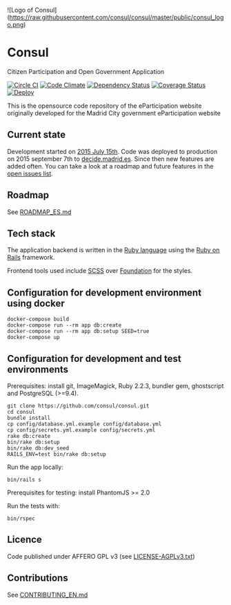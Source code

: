 ![Logo of Consul]
(https://raw.githubusercontent.com/consul/consul/master/public/consul_logo.png)

# Consul

Citizen Participation and Open Government Application

[![Circle CI](https://circleci.com/gh/AjuntamentdeBarcelona/decidimbcn/tree/master.svg?style=svg)](https://circleci.com/gh/AjuntamentdeBarcelona/decidimbcn/tree/master)
[![Code Climate](https://codeclimate.com/github/AjuntamentdeBarcelona/decidimbcn/badges/gpa.svg)](https://codeclimate.com/github/AjuntamentdeBarcelona/decidimbcn)
[![Dependency Status](https://gemnasium.com/AjuntamentdeBarcelona/decidimbcn.svg)](https://gemnasium.com/AjuntamentdeBarcelona/decidimbcn)
[![Coverage Status](https://coveralls.io/repos/AjuntamentdeBarcelona/decidimbcn/badge.svg?branch=master&service=github)](https://coveralls.io/github/AjuntamentdeBarcelona/decidimbcn?branch=master)
[![Deploy](https://www.herokucdn.com/deploy/button.svg)](https://heroku.com/deploy)

This is the opensource code repository of the eParticipation website originally developed for the Madrid City government eParticipation website

## Current state

Development started on [2015 July 15th](https://github.com/consul/consul/commit/8db36308379accd44b5de4f680a54c41a0cc6fc6). Code was deployed to production on 2015 september 7th to [decide.madrid.es](https://decide.madrid.es). Since then new features are added often. You can take a look at a roadmap and future features in the [open issues list](https://github.com/consul/consul/issues).

## Roadmap

See [ROADMAP_ES.md](ROADMAP_ES.md)

## Tech stack

The application backend is written in the [Ruby language](https://www.ruby-lang.org/) using the [Ruby on Rails](http://rubyonrails.org/) framework.

Frontend tools used include [SCSS](http://sass-lang.com/) over [Foundation](http://foundation.zurb.com/) for the styles.

## Configuration for development environment using docker

```
docker-compose build
docker-compose run --rm app db:create           
docker-compose run --rm app db:setup SEED=true
docker-compose up
```

## Configuration for development and test environments

Prerequisites: install git, ImageMagick, Ruby 2.2.3, bundler gem, ghostscript and PostgreSQL (>=9.4).

```
git clone https://github.com/consul/consul.git
cd consul
bundle install
cp config/database.yml.example config/database.yml
cp config/secrets.yml.example config/secrets.yml
rake db:create
bin/rake db:setup
bin/rake db:dev_seed
RAILS_ENV=test bin/rake db:setup
```

Run the app locally:
```
bin/rails s
```

Prerequisites for testing: install PhantomJS >= 2.0

Run the tests with:

```
bin/rspec
```

## Licence

Code published under AFFERO GPL v3 (see [LICENSE-AGPLv3.txt](LICENSE-AGPLv3.txt))

## Contributions

See [CONTRIBUTING_EN.md](CONTRIBUTING_EN.md)
